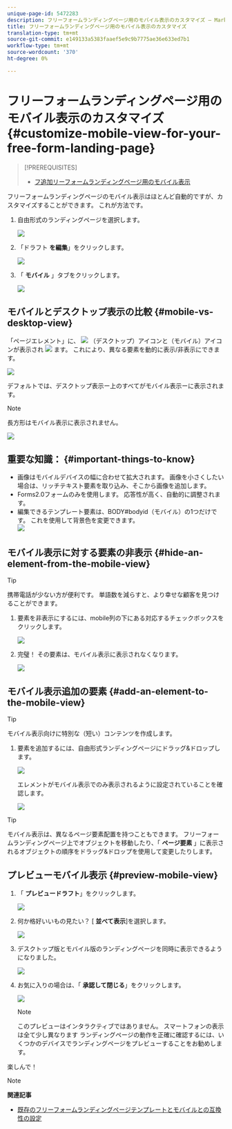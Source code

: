 ```yaml
---
unique-page-id: 5472283
description: フリーフォームランディングページ用のモバイル表示のカスタマイズ — Marketto Docs — 製品ドキュメント
title: フリーフォームランディングページ用のモバイル表示のカスタマイズ
translation-type: tm+mt
source-git-commit: e149133a5383faaef5e9c9b7775ae36e633ed7b1
workflow-type: tm+mt
source-wordcount: '370'
ht-degree: 0%

---
```



# フリーフォームランディングページ用のモバイル表示のカスタマイズ {#customize-mobile-view-for-your-free-form-landing-page}

>[!PREREQUISITES]
>
>* [フ追加リーフォームランディングページ用のモバイル表示](add-a-mobile-view-for-your-free-form-landing-page.md)

>



フリーフォームランディングページのモバイル表示はほとんど自動的ですが、カスタマイズすることができます。 これが方法です。

1. 自由形式のランディングページを選択します。

   ![](assets/selectlandingapge.jpg)

1. 「ドラフト **を編集**」をクリックします。

   ![](assets/image2015-1-22-18-3a33-3a12.png)

1. 「 **モバイル** 」タブをクリックします。

   ![](assets/image2015-1-22-18-3a31-3a40.png)

## モバイルとデスクトップ表示の比較 {#mobile-vs-desktop-view}

「ページエレメント」に、 ![](assets/image2015-1-22-18-3a39-3a53.png) （デスクトップ）アイコンと（モバイル）アイコンが表示され ![](assets/image2015-1-22-18-3a40-3a31.png) ます。 これにより、異なる要素を動的に表示/非表示にできます。

![](assets/image2015-5-21-15-3a9-3a34.png)

デフォルトでは、デスクトップ表示ー上のすべてがモバイル表示ーに表示されます。

>[!NOTE]
>
>長方形はモバイル表示に表示されません。

![](assets/image2015-5-21-15-3a12-3a2.png)

## 重要な知識：  {#important-things-to-know}

* 画像はモバイルデバイスの幅に合わせて拡大されます。 画像を小さくしたい場合は、リッチテキスト要素を取り込み、そこから画像を追加します。
* Forms2.0フォームのみを使用します。 応答性が高く、自動的に調整されます。
* 編集できるテンプレート要素は、BODY#bodyid（モバイル）の1つだけです。 これを使用して背景色を変更できます。\
   ![](assets/image2015-5-21-15-3a15-3a47.png)

## モバイル表示に対する要素の非表示 {#hide-an-element-from-the-mobile-view}

>[!TIP]
>
>携帯電話が少ない方が便利です。 単語数を減らすと、より幸せな顧客を見つけることができます。

1. 要素を非表示にするには、mobile列の下にある対応するチェックボックスをクリックします。

   ![](assets/image2015-5-21-15-3a28-3a17.png)

1. 完璧！ その要素は、モバイル表示に表示されなくなります。

   ![](assets/image2015-5-21-15-3a30-3a17.png)

## モバイル表示追加の要素 {#add-an-element-to-the-mobile-view}

>[!TIP]
>
>モバイル表示向けに特別な（短い）コンテンツを作成します。

1. 要素を追加するには、自由形式ランディングページにドラッグ&amp;ドロップします。

   ![](assets/image2015-5-21-15-3a32-3a22.png)

   エレメントがモバイル表示でのみ表示されるように設定されていることを確認します。

   ![](assets/image2015-5-21-15-3a35-3a29.png)

>[!TIP]
>
>モバイル表示は、異なるページ要素配置を持つこともできます。 フリーフォームランディングページ上でオブジェクトを移動したり、「 **ページ要素** 」に表示されるオブジェクトの順序をドラッグ&amp;ドロップを使用して変更したりします。

## プレビューモバイル表示 {#preview-mobile-view}

1. 「 **プレビュードラフト**」をクリックします。

   ![](assets/image2015-5-21-15-3a36-3a35.png)

1. 何か格好いいもの見たい？ [ **並べて表示**]を選択します。

   ![](assets/image2015-1-22-20-3a2-3a15.png)

1. デスクトップ版とモバイル版のランディングページを同時に表示できるようになりました。

   ![](assets/image2015-1-22-20-3a3-3a22.png)

1. お気に入りの場合は、「 **承認して閉じる**」をクリックします。

   ![](assets/image2015-1-22-20-3a5-3a36.png)

   >[!NOTE]
   >
   >このプレビューはインタラクティブではありません。 スマートフォンの表示は全て少し異なります ランディングページの動作を正確に確認するには、いくつかのデバイスでランディングページをプレビューすることをお勧めします。

楽しんで！

>[!NOTE]
>
>**関連記事**
>
>* [既存のフリーフォームランディングページテンプレートとモバイルとの互換性の設定](../../../../product-docs/demand-generation/landing-pages/landing-page-templates/make-an-existing-free-form-landing-page-template-mobile-compatible.md)

>



